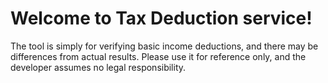 # Welcome to Tax Deduction service!

The tool is simply for verifying basic income deductions, and there may be differences from actual results. Please use it for reference only, and the developer assumes no legal responsibility. 